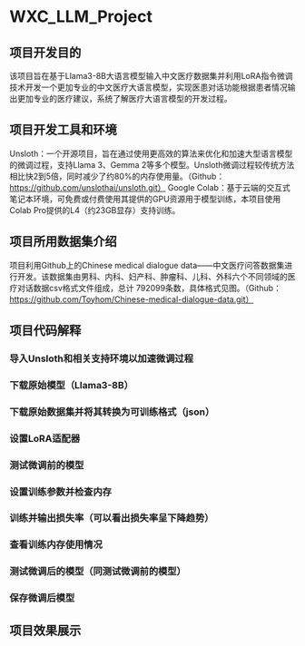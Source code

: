 # WXC_LLM_Project
## 项目开发目的
该项目旨在基于Llama3-8B大语言模型输入中文医疗数据集并利用LoRA指令微调技术开发一个更加专业的中文医疗大语言模型，实现医患对话功能根据患者情况输出更加专业的医疗建议，系统了解医疗大语言模型的开发过程。
## 项目开发工具和环境
Unsloth：一个开源项目，旨在通过使用更高效的算法来优化和加速大型语言模型的微调过程，支持Llama 3、Gemma 2等多个模型。Unsloth微调过程较传统方法相比快2到5倍，同时减少了约80%的内存使用量。（Github：https://github.com/unslothai/unsloth.git）
Google Colab：基于云端的交互式笔记本环境，可免费或付费使用其提供的GPU资源用于模型训练，本项目使用Colab Pro提供的L4（约23GB显存）支持训练。
## 项目所用数据集介绍
项目利用Github上的Chinese medical dialogue data——中文医疗问答数据集进行开发。该数据集由男科、内科、妇产科、肿瘤科、儿科、外科六个不同领域的医疗对话数据csv格式文件组成，总计 792099条数，具体格式见图。（Github：https://github.com/Toyhom/Chinese-medical-dialogue-data.git）
## 项目代码解释
### 导入Unsloth和相关支持环境以加速微调过程
### 下载原始模型（Llama3-8B）
### 下载原始数据集并将其转换为可训练格式（json）
### 设置LoRA适配器
### 测试微调前的模型
### 设置训练参数并检查内存
### 训练并输出损失率（可以看出损失率呈下降趋势）
### 查看训练内存使用情况
### 测试微调后的模型（同测试微调前的模型）
### 保存微调后模型
## 项目效果展示

